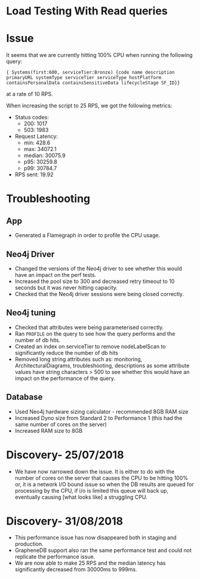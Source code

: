 # Load Testing With Read queries

# Issue

It seems that we are currently hitting 100% CPU when running the following query:
```
{ Systems(first:600, serviceTier:Bronze) {code name description primaryURL systemType serviceTier serviceType hostPlatform containsPersonalData containsSensitiveData lifecycleStage SF_ID}}

```
 at a rate of 10 RPS.

When increasing the script to 25 RPS, we got the following metrics:
- Status codes:
  - 200: 1017
  - 503: 1983
- Request Latency:
  - min: 428.6
  - max: 34072.1
  - median: 30075.9
  - p95: 30259.8
  - p99: 30784.7
- RPS sent: 19.92

# Troubleshooting

## App
- Generated a Flamegraph in order to profile the CPU usage.

## Neo4j Driver
- Changed the versions of the Neo4j driver to see whether this would have an impact on the perf tests.
- Increased the pool size to 300 and decreased retry timeout to 10 seconds but it was never hitting capacity.
- Checked that the Neo4j driver sessions were being closed correctly.

## Neo4j tuning
- Checked that attributes were being parameterised correctly.
- Ran ```PROFILE``` on the query to see how the query performs and the number of db hits.
- Created an index on serviceTier to remove nodeLabelScan to significantly reduce the number of db hits
- Removed long string attributes such as: monitoring, ArchitecturalDiagrams, troubleshooting, descriptions as some attribute values have string characters > 500 to see whether this would have an impact on the performance of the query.

## Database
- Used Neo4j hardware sizing calculator - recommended 8GB RAM size
- Increased Dyno size from Standard 2 to Performance 1 (this had the same number of cores on the server)
- Increased RAM size to 8GB

# Discovery- 25/07/2018
- We have now narrowed down the issue. It is either to do with the number of cores on the server that causes the CPU to be hitting 100% or, it is a network I/O bound issue so when the DB results are queued for processing by the CPU, if i/o is limited this queue will back up, eventually causing [what looks like] a struggling CPU.

# Discovery- 31/08/2018
- This performance issue has now disappeared both in staging and production.
- GrapheneDB support also ran the same performance test and could not replicate the performance issue.
- We are now able to make 25 RPS and the median latency has significantly decreased from 30000ms to 999ms.
